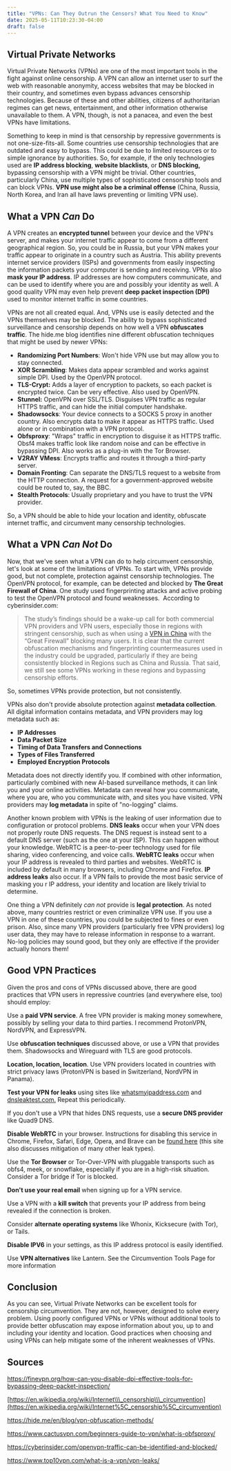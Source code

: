 ```yaml
---
title: "VPNs: Can They Outrun the Censors? What You Need to Know"
date: 2025-05-11T10:23:30-04:00
draft: false
---
```


## Virtual Private Networks

Virtual Private Networks (VPNs) are one of the most important tools in the fight against online censorship. A VPN can allow an internet user to surf the web with reasonable anonymity, access websites that may be blocked in their country, and sometimes even bypass advances censorship technologies. Because of these and other abilities, citizens of authoritarian regimes can get news, entertainment, and other information otherwise unavailable to them. A VPN, though, is not a panacea, and even the best VPNs have limitations.

Something to keep in mind is that censorship by repressive governments is not one-size-fits-all. Some countries use censorship technologies that are outdated and easy to bypass. This could be due to limited resources or to simple ignorance by authorities. So, for example, if the only technologies used are **IP address blocking**, **website blacklists**, or **DNS blocking,** bypassing censorship with a VPN might be trivial. Other countries, particularly China, use multiple types of sophisticated censorship tools and can block VPNs. **VPN use might also be a criminal offense** (China, Russia, North Korea, and Iran all have laws preventing or limiting VPN use). 

## **What a VPN *Can* Do**

A VPN creates an **encrypted tunnel** between your device and the VPN's server, and makes your internet traffic appear to come from a different geographical region. So, you could be in Russia, but your VPN makes your traffic appear to originate in a country such as Austria. This ability prevents internet service providers (ISPs) and governments from easily inspecting the information packets your computer is sending and receiving. VPNs also **mask your IP address**. IP addresses are how computers communicate, and can be used to identify where you are and possibly your identity as well. A good quality VPN may even help prevent **deep packet inspection (DPI)** used to monitor internet traffic in some countries. 

VPNs are not all created equal. And, VPNs use is easily detected and the VPNs themselves may be blocked. The ability to bypass sophisticated surveillance and censorship depends on how well a VPN **obfuscates traffic**. The hide.me blog identifies nine different obfuscation techniques that might be used by newer VPNs:

- **Randomizing Port Numbers**: Won't hide VPN use but may allow you to stay connected.
- **XOR Scrambling**: Makes data appear scrambled and works against simple DPI. Used by the OpenVPN protocol.
- **TLS-Crypt:** Adds a layer of encryption to packets, so each packet is encrypted twice. Can be very effective. Also used by OpenVPN.
- **Stunnel:** OpenVPN over SSL/TLS. Disguises VPN traffic as regular HTTPS traffic, and can hide the initial computer handshake.
- **Shadowsocks**: Your device connects to a SOCKS 5 proxy in another country. Also encrypts data to make it appear as HTTPS traffic. Used alone or in combination with a VPN protocol.
- **Obfsproxy**: "Wraps" traffic in encryption to disguise it as HTTPS traffic. Obsf4 makes traffic look like random noise and can be effective in bypassing DPI. Also works as a plug-in with the Tor Browser.
- **V2RAY VMess**: Encrypts traffic and routes it through a third-party server.
- **Domain Fronting**: Can separate the DNS/TLS request to a website from the HTTP connection. A request for a government-approved website could be routed to, say, the BBC.
- **Stealth Protocols**: Usually proprietary and you have to trust the VPN provider.

So, a VPN should be able to hide your location and identity, obfuscate internet traffic, and circumvent many censorship technologies.

## What a VPN *Can Not* Do

Now, that we've seen what a VPN can do to help circumvent censorship, let's look at some of the limitations of VPNs. To start with, VPNs provide good, but not complete, protection against censorship technologies. The OpenVPN protocol, for example, can be detected and blocked by **The Great Firewall of China**. One study used fingerprinting attacks and active probing to test the OpenVPN protocol and found weaknesses.  According to cyberinsider.com:

> The study’s findings should be a wake-up call for both commercial VPN providers and VPN users, especially those in regions with stringent censorship, such as when using a [VPN in China](https://cyberinsider.com/vpn/best/china/) with the “Great Firewall” blocking many users. It is clear that the current obfuscation mechanisms and fingerprinting countermeasures used in the industry could be upgraded, particularly if they are being consistently blocked in Regions such as China and Russia. That said, we still see some VPNs working in these regions and bypassing censorship efforts.

So, sometimes VPNs provide protection, but not consistently.

VPNs also don't provide absolute protection against **metadata collection**. All digital information contains metadata, and VPN providers may log metadata such as:

- **IP Addresses**
- **Data Packet Size**
- **Timing of Data Transfers and Connections**
- **Types of Files Transferred**
- **Employed Encryption Protocols**

Metadata does not directly identify you. If combined with other information, particularly combined with new AI-based surveillance methods, it can link you and your online activities. Metadata can reveal how you communicate, where you are, who you communicate with, and sites you have visited. VPN providers may **log metadata** in spite of "no-logging" claims.

Another known problem with VPNs is the leaking of user information due to configuration or protocol problems. **DNS leaks** occur when your VPN does not properly route DNS requests. The DNS request is instead sent to a default DNS server (such as the one at your ISP). This can happen without your knowledge. WebRTC is a peer-to-peer technology used for file sharing, video conferencing, and voice calls. **WebRTC leaks** occur when your IP address is revealed to third parties and websites. WebRTC is included by default in many browsers, including Chrome and Firefox. **IP address leaks** also occur. If a VPN fails to provide the most basic service of masking you r IP address, your identity and location are likely trivial to determine.

One thing a VPN definitely *can not* provide is **legal protection**. As noted above, many countries restrict or even criminalize VPN use. If you use a VPN in one of these countries, you could be subjected to fines or even prison. Also, since many VPN providers (particularly free VPN providers) log user data, they may have to release information in response to a warrant. No-log policies may sound good, but they only are effective if the provider actually honors them!

## Good VPN Practices

Given the pros and cons of VPNs discussed above, there are good practices that VPN users in repressive countries (and everywhere else, too) should employ:

Use a **paid VPN service**. A free VPN provider is making money somewhere, possibly by selling your data to third parties. I recommend ProtonVPN, NordVPN, and ExpressVPN.

Use **obfuscation techniques** discussed above, or use a VPN that provides them. Shadowsocks and Wireguard with TLS are good protocols.

**Location, location, location**. Use VPN providers located in countries with strict privacy laws (ProtonVPN is based in Switzerland, NordVPN in Panama).

**Test your VPN for leaks** using sites like [whatsmyipaddress.com](https://whatismyipaddress.com/) and [dnsleaktest.com.](https://www.dnsleaktest.com/) Repeat this periodically.

If you don't use a VPN that hides DNS requests, use a **secure DNS provider** like Quad9 DNS.

**Disable WebRTC** in your browser. Instructions for disabling this service in Chrome, Firefox, Safari, Edge, Opera, and Brave can be [found here](https://www.top10vpn.com/what-is-a-vpn/vpn-leaks/#how-to-fix-dns-leaks) (this site also discusses mitigation of many other leak types).

Use the **Tor Browser** or Tor-Over-VPN with pluggable transports such as obfs4, meek, or snowflake, especially if you are in a high-risk situation. Consider a Tor bridge if Tor is blocked.

**Don't use your real email** when signing up for a VPN service.

Use a VPN with a **kill switch** that prevents your IP address from being revealed if the connection is broken.

Consider **alternate operating systems** like Whonix, Kicksecure (with Tor), or Tails.

**Disable IPV6** in your settings, as this IP address protocol is easily identified.

Use **VPN alternatives** like Lantern. See the Circumvention Tools Page for more information

## Conclusion

As you can see, Virtual Private Networks can be excellent tools for censorship circumvention. They are not, however, designed to solve every problem. Using poorly configured VPNs or VPNs without additional tools to provide better obfuscation may expose information about you, up to and including your identity and location. Good practices when choosing and using VPNs can help mitigate some of the inherent weaknesses of VPNs.

## Sources

https://finevpn.org/how-can-you-disable-dpi-effective-tools-for-bypassing-deep-packet-inspection/

[https://en.wikipedia.org/wiki/Internet\\\_censorship\\\_circumvention](https://en.wikipedia.org/wiki/Internet%5C_censorship%5C_circumvention)

https://hide.me/en/blog/vpn-obfuscation-methods/

https://www.cactusvpn.com/beginners-guide-to-vpn/what-is-obfsproxy/

https://cyberinsider.com/openvpn-traffic-can-be-identified-and-blocked/

https://www.top10vpn.com/what-is-a-vpn/vpn-leaks/
